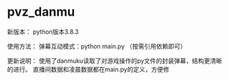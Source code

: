# pvz_danmu
新版本：
python版本3.8.3

使用方法：
弹幕互动模式：python main.py  （按需引用依赖即可）

更新说明：
使用了danmuku读取了对游戏操作的py文件的封装弹幕，结构更清晰的进行。
直播间数据和凌晨数据都在main.py的定义，方便修
